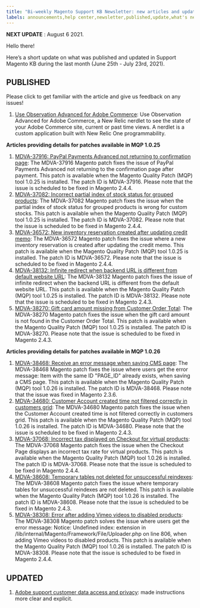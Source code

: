 ```yaml
---
title: "Bi-weekly Magento Support KB Newsletter: new articles and updates"
labels: announcements,help center,newsletter,published,update,what's new
---
```


 **NEXT UPDATE** : August 6 2021.

Hello there!

Here’s a short update on what was published and updated in Support Magento KB during the last month (June 25th - July 23rd, 2021).


## PUBLISHED

Please click to get familiar with the article and give us feedback on any issues!

1. [Use Observation Advanced for Adobe Commerce](https://support.magento.com/hc/en-us/articles/4402379845901): Use Observation Advanced for Adobe Commerce, a New Relic nerdlet to see the state of your Adobe Commerce site, current or past time views. A nerdlet is a custom application built with New Relic One programmability.

  **Articles providing details for patches available in MQP 1.0.25**

1. [MDVA-37916: PayPal Payments Advanced not returning to confirmation page](https://support.magento.com/hc/en-us/articles/4404167764109-MDVA-37916-PayPal-Payments-Advanced-not-returning-to-confirmation-page): The MDVA-37916 Magento patch fixes the issue of PayPal Payments Advanced not returning to the confirmation page after payment. This patch is available when the Magento Quality Patch (MQP) tool 1.0.25 is installed. The patch ID is MDVA-37916. Please note that the issue is scheduled to be fixed in Magento 2.4.4.
1. [MDVA-37082: Incorrect partial index of stock status for grouped products](https://support.magento.com/hc/en-us/articles/4404167755021-MDVA-37082-Incorrect-partial-index-of-stock-status-for-grouped-products): The MDVA-37082 Magento patch fixes the issue when the partial index of stock status for grouped products is wrong for custom stocks. This patch is available when the Magento Quality Patch (MQP) tool 1.0.25 is installed. The patch ID is MDVA-37082. Please note that the issue is scheduled to be fixed in Magento 2.4.4.
1. [MDVA-36572: New inventory reservation created after updating credit memo](https://support.magento.com/hc/en-us/articles/4404170227213-MDVA-36572-New-inventory-reservation-created-after-updating-credit-memo): The MDVA-36572 Magento patch fixes the issue where a new inventory reservation is created after updating the credit memo. This patch is available when the Magento Quality Patch (MQP) tool 1.0.25 is installed. The patch ID is MDVA-36572. Please note that the issue is scheduled to be fixed in Magento 2.4.4.
1. [MDVA-38132: Infinite redirect when backend URL is different from default website URL](https://support.magento.com/hc/en-us/articles/4404170235277-MDVA-38132-Infinite-redirect-when-backend-URL-is-different-from-default-website-URL): The MDVA-38132 Magento patch fixes the issue of infinite redirect when the backend URL is different from the default website URL. This patch is available when the Magento Quality Patch (MQP) tool 1.0.25 is installed. The patch ID is MDVA-38132. Please note that the issue is scheduled to be fixed in Magento 2.4.3.
1. [MDVA-38270: Gift card amount missing from Customer Order Total](https://support.magento.com/hc/en-us/articles/4404170242317-MDVA-38270-Gift-card-amount-missing-from-Customer-Order-Total): The MDVA-38270 Magento patch fixes the issue when the gift card amount is not found in the Customer Order Total. This patch is available when the Magento Quality Patch (MQP) tool 1.0.25 is installed. The patch ID is MDVA-38270. Please note that the issue is scheduled to be fixed in Magento 2.4.3.

  **Articles providing details for patches available in MQP 1.0.26**

1. [MDVA-38468: Receive an error message when saving CMS page](https://support.magento.com/hc/en-us/articles/4405317250445-MDVA-38468-Receive-an-error-message-when-saving-CMS-page): The MDVA-38468 Magento patch fixes the issue where users get the error message: Item with the same ID "PAGE_ID" already exists, when saving a CMS page. This patch is available when the Magento Quality Patch (MQP) tool 1.0.26 is installed. The patch ID is MDVA-38468. Please note that the issue was fixed in Magento 2.3.6.
1. [MDVA-34680: Customer Account created time not filtered correctly in customers grid](https://support.magento.com/hc/en-us/articles/4405317243021-MDVA-34680-Customer-Account-created-time-not-filtered-correctly-in-customers-grid): The MDVA-34680 Magento patch fixes the issue when the Customer Account created time is not filtered correctly in customers grid. This patch is available when the Magento Quality Patch (MQP) tool 1.0.26 is installed. The patch ID is MDVA-34680. Please note that the issue is scheduled to be fixed in Magento 2.4.3.
1. [MDVA-37068: Incorrect tax displayed on Checkout for virtual products](https://support.magento.com/hc/en-us/articles/4405321721229-MDVA-37068-Incorrect-tax-displayed-on-Checkout-for-virtual-products): The MDVA-37068 Magento patch fixes the issue when the Checkout Page displays an incorrect tax rate for virtual products. This patch is available when the Magento Quality Patch (MQP) tool 1.0.26 is installed. The patch ID is MDVA-37068. Please note that the issue is scheduled to be fixed in Magento 2.4.4.
1. [MDVA-38608: Temporary tables not deleted for unsuccessful reindexes](https://support.magento.com/hc/en-us/articles/4405622172557-MDVA-38608-Temporary-tables-not-deleted-for-unsuccessful-reindexes): The MDVA-38608 Magento patch fixes the issue where temporary tables for unsuccessful reindexes are not deleted. This patch is available when the Magento Quality Patch (MQP) tool 1.0.26 is installed. The patch ID is MDVA-38608. Please note that the issue is scheduled to be fixed in Magento 2.4.3.
1. [MDVA-38308: Error after adding Vimeo videos to disabled products](https://support.magento.com/hc/en-us/articles/4405321730445-MDVA-38308-Error-after-adding-Vimeo-videos-to-disabled-products): The MDVA-38308 Magento patch solves the issue where users get the error message: Notice: Undefined index: extension in /lib/internal/Magento/Framework/File/Uploader.php on line 806, when adding Vimeo videos to disabled products. This patch is available when the Magento Quality Patch (MQP) tool 1.0.26 is installed. The patch ID is MDVA-38308. Please note that the issue is scheduled to be fixed in Magento 2.4.4.


## UPDATED

1. [Adobe support customer data access and privacy](https://support.magento.com/hc/en-us/articles/360052293411): made instructions more clear and explicit.
